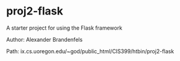 # proj2-flask
A starter project for using the Flask framework

Author: Alexander Brandenfels

Path: ix.cs.uoregon.edu/~god/public_html/CIS399/htbin/proj2-flask
